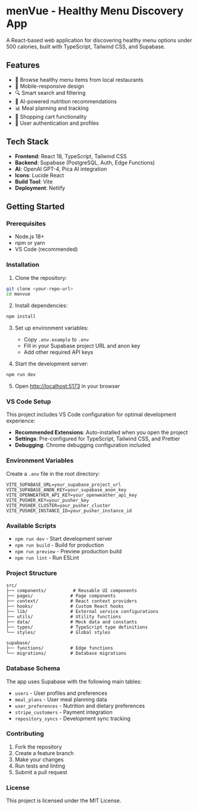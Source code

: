# menVue - Healthy Menu Discovery App

A React-based web application for discovering healthy menu options under 500 calories, built with TypeScript, Tailwind CSS, and Supabase.

## Features

- 🥗 Browse healthy menu items from local restaurants
- 📱 Mobile-responsive design
- 🔍 Smart search and filtering
- 🧠 AI-powered nutrition recommendations
- 📊 Meal planning and tracking
- 🛒 Shopping cart functionality
- 👤 User authentication and profiles

## Tech Stack

- **Frontend**: React 18, TypeScript, Tailwind CSS
- **Backend**: Supabase (PostgreSQL, Auth, Edge Functions)
- **AI**: OpenAI GPT-4, Pica AI integration
- **Icons**: Lucide React
- **Build Tool**: Vite
- **Deployment**: Netlify

## Getting Started

### Prerequisites

- Node.js 18+ 
- npm or yarn
- VS Code (recommended)

### Installation

1. Clone the repository:
```bash
git clone <your-repo-url>
cd menvue
```

2. Install dependencies:
```bash
npm install
```

3. Set up environment variables:
   - Copy `.env.example` to `.env`
   - Fill in your Supabase project URL and anon key
   - Add other required API keys

4. Start the development server:
```bash
npm run dev
```

5. Open [http://localhost:5173](http://localhost:5173) in your browser

### VS Code Setup

This project includes VS Code configuration for optimal development experience:

- **Recommended Extensions**: Auto-installed when you open the project
- **Settings**: Pre-configured for TypeScript, Tailwind CSS, and Prettier
- **Debugging**: Chrome debugging configuration included

### Environment Variables

Create a `.env` file in the root directory:

```env
VITE_SUPABASE_URL=your_supabase_project_url
VITE_SUPABASE_ANON_KEY=your_supabase_anon_key
VITE_OPENWEATHER_API_KEY=your_openweather_api_key
VITE_PUSHER_KEY=your_pusher_key
VITE_PUSHER_CLUSTER=your_pusher_cluster
VITE_PUSHER_INSTANCE_ID=your_pusher_instance_id
```

### Available Scripts

- `npm run dev` - Start development server
- `npm run build` - Build for production
- `npm run preview` - Preview production build
- `npm run lint` - Run ESLint

### Project Structure

```
src/
├── components/          # Reusable UI components
├── pages/              # Page components
├── context/            # React context providers
├── hooks/              # Custom React hooks
├── lib/                # External service configurations
├── utils/              # Utility functions
├── data/               # Mock data and constants
├── types/              # TypeScript type definitions
└── styles/             # Global styles

supabase/
├── functions/          # Edge functions
└── migrations/         # Database migrations
```

### Database Schema

The app uses Supabase with the following main tables:
- `users` - User profiles and preferences
- `meal_plans` - User meal planning data
- `user_preferences` - Nutrition and dietary preferences
- `stripe_customers` - Payment integration
- `repository_syncs` - Development sync tracking

### Contributing

1. Fork the repository
2. Create a feature branch
3. Make your changes
4. Run tests and linting
5. Submit a pull request

### License

This project is licensed under the MIT License.